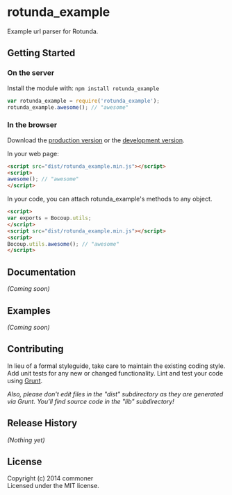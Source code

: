 # rotunda_example

Example url parser for Rotunda.

## Getting Started
### On the server
Install the module with: `npm install rotunda_example`

```javascript
var rotunda_example = require('rotunda_example');
rotunda_example.awesome(); // "awesome"
```

### In the browser
Download the [production version][min] or the [development version][max].

[min]: https://raw.github.com/commoner/rotunda_example/master/dist/rotunda_example.min.js
[max]: https://raw.github.com/commoner/rotunda_example/master/dist/rotunda_example.js

In your web page:

```html
<script src="dist/rotunda_example.min.js"></script>
<script>
awesome(); // "awesome"
</script>
```

In your code, you can attach rotunda_example's methods to any object.

```html
<script>
var exports = Bocoup.utils;
</script>
<script src="dist/rotunda_example.min.js"></script>
<script>
Bocoup.utils.awesome(); // "awesome"
</script>
```

## Documentation
_(Coming soon)_

## Examples
_(Coming soon)_

## Contributing
In lieu of a formal styleguide, take care to maintain the existing coding style. Add unit tests for any new or changed functionality. Lint and test your code using [Grunt](http://gruntjs.com/).

_Also, please don't edit files in the "dist" subdirectory as they are generated via Grunt. You'll find source code in the "lib" subdirectory!_

## Release History
_(Nothing yet)_

## License
Copyright (c) 2014 commoner  
Licensed under the MIT license.
